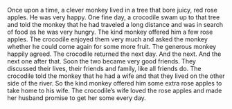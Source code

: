 Once upon a time, a clever monkey lived in a tree that bore juicy, red rose apples.
 He was very happy.
One fine day, a crocodile swam up to that tree and told the monkey that he had traveled a long distance and was in search of food as he was very hungry.
The kind monkey offered him a few rose apples. The crocodile enjoyed them very much and asked the monkey whether he could come again for some more fruit.
The generous monkey happily agreed.
The crocodile returned the next day. And the next. And the next one after that. Soon the two became very good friends. They discussed their lives, their friends and family, like all friends do. The crocodile told the monkey that he had a wife and that they lived on the other side of the river. So the kind monkey offered him some extra rose apples to take home to his wife. The crocodile’s wife loved the rose apples and made her husband promise to get her some every day.